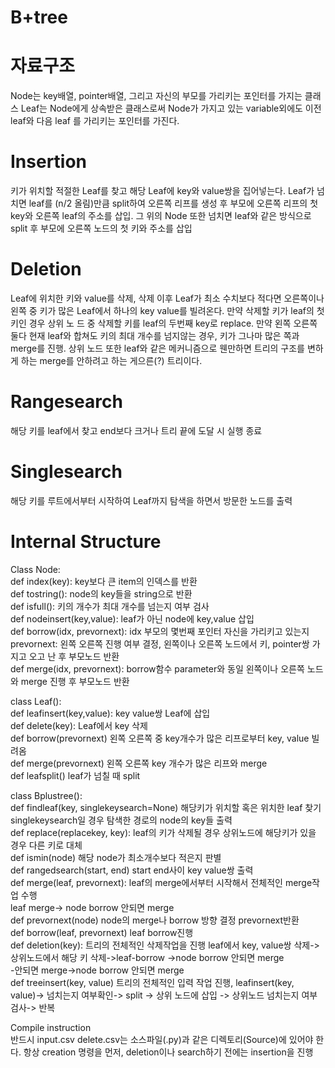 # B+tree

# 자료구조
Node는    key배열, pointer배열, 그리고   자신의    부모를   가리키는    포인터를    가지는    클래스
Leaf는    Node에게    상속받은    클래스로써    Node가    가지고    있는    variable외에도    이전    leaf와    다음    leaf 를   가리키는    포인터를    가진다.

# Insertion 
키가 위치할 적절한 Leaf를 찾고 해당 Leaf에 key와 value쌍을 집어넣는다. Leaf가 넘치면 leaf를 (n/2  올림)만큼 split하여 오른쪽 리프를 생성 후 부모에 오른쪽 리프의 첫 key와 오른쪽 leaf의 주소를 삽입.  그 위의 Node 또한 넘치면 leaf와 같은 방식으로 split  후 부모에 오른쪽 노드의 첫 키와 주소를 삽입

# Deletion
Leaf에 위치한 키와 value를 삭제, 삭제 이후 Leaf가 최소 수치보다 적다면 오른쪽이나 왼쪽 중 키가 많은 Leaf에서 하나의 key value를 빌려온다. 만약 삭제할 키가 leaf의 첫 키인 경우 상위 노 드 중 삭제할 키를 leaf의 두번째 key로 replace.  만약 왼쪽 오른쪽 둘다 현재 leaf와 합쳐도 키의 최대 개수를 넘지않는 경우, 키가 그나마 많은 쪽과 merge를 진행.  상위 노드 또한 leaf와 같은 메커니즘으로 웬만하면 트리의 구조를 변하게 하는 merge를 안하려고 하는 게으른(?) 트리이다.

# Rangesearch
해당    키를    leaf에서    찾고    end보다    크거나   트리    끝에    도달    시    실행    종료 
# Singlesearch 
해당    키를    루트에서부터   시작하여    Leaf까지    탐색을    하면서    방문한    노드를    출력 

# Internal Structure
Class Node:  
def index(key): key보다   큰    item의    인덱스를    반환  
def tostring(): node의    key들을   string으로    반환  
def isfull(): 키의    개수가   최대   개수를    넘는지   여부    검사  
def nodeinsert(key,value): leaf가    아닌    node에    key,value 삽입  
def borrow(idx, prevornext): idx 부모의    몇번째    포인터   자신을    가리키고    있는지prevornext: 왼쪽    오른쪽    진행    여부    결정, 왼쪽이나    오른쪽    노드에서      키, pointer쌍    가지고    오고   난 후   부모노드    반환  
def merge(idx, prevornext): borrow함수    parameter와    동일    왼쪽이나   오른쪽    노드와    merge 진행    후 부모노드    반환 

class Leaf():  
def leafinsert(key,value): key value쌍    Leaf에    삽입  
def delete(key): Leaf에서    key 삭제  
def borrow(prevornext) 왼쪽   오른쪽    중    key개수가   많은    리프로부터    key, value 빌려옴  
def merge(prevornext) 왼쪽   오른쪽    key 개수가    많은   리프와    merge  
def leafsplit() leaf가    넘칠   때   split  

class Bplustree():  
def findleaf(key, singlekeysearch=None) 해당키가    위치할    혹은    위치한    leaf 찾기   singlekeysearch일 경우    탐색한    경로의    node의   key들    출력  
def replace(replacekey, key): leaf의    키가    삭제될    경우    상위노드에    해당키가    있을    경우    다른    키로 대체  
def ismin(node) 해당    node가    최소개수보다   적은지    판별  
def rangedsearch(start, end) start end사이   key value쌍   출력  
def merge(leaf, prevornext): leaf의    merge에서부터   시작해서    전체적인    merge작업   수행  
leaf merge-> node borrow 안되면    merge  
def prevornext(node) node의   merge나    borrow 방향    결정   prevornext반환  
def borrow(leaf, prevornext) leaf borrow진행  
def deletion(key):  트리의    전체적인    삭제작업을    진행    leaf에서    key, value쌍    삭제->  상위노드에서 해당    키    삭제->leaf-borrow         ->node borrow 안되면    merge  
-안되면    merge->node borrow 안되면    merge  
def treeinsert(key, value)  트리의 전체적인 입력 작업 진행, leafinsert(key, value)-> 넘치는지 여부확인-> split -> 상위    노드에   삽입    -> 상위노드    넘치는지    여부    검사-> 반복  

Compile instruction   
반드시    input.csv delete.csv는   소스파일(.py)과    같은    디렉토리(Source)에    있어야   한다. 항상    creation 명령을    먼저, deletion이나    search하기   전에는    insertion을    진행  
